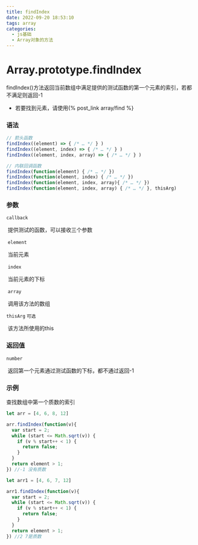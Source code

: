```yaml
---
title: findIndex
date: 2022-09-20 18:53:10
tags: array
categories:
  - js基础
  - Array对象的方法
---
```


# Array.prototype.findIndex

findIndex()方法返回当前数组中满足提供的测试函数的第一个元素的索引，若都不满足则返回-1

- 若要找到元素，请使用{% post_link array/find %}

### 语法

```javascript
// 箭头函数
findIndex((element) => { /* … */ } )
findIndex((element, index) => { /* … */ } )
findIndex((element, index, array) => { /* … */ } )

// 内联回调函数
findIndex(function(element) { /* … */ })
findIndex(function(element, index) { /* … */ })
findIndex(function(element, index, array){ /* … */ })
findIndex(function(element, index, array) { /* … */ }, thisArg)
```

### 参数

`callback`

​	提供测试的函数，可以接收三个参数

​	`element`

​		当前元素

​	`index`

​		当前元素的下标

​	`array`

​		调用该方法的数组

`thisArg`	`可选`

​	该方法所使用的this

### 返回值

`number`

​	返回第一个元素通过测试函数的下标，都不通过返回-1

### 示例

查找数组中第一个质数的索引

```javascript
let arr = [4, 6, 8, 12]

arr.findIndex(function(v){
  var start = 2;
  while (start <= Math.sqrt(v)) {
    if (v % start++ < 1) {
      return false;
    }
  }
  return element > 1;
}) //-1 没有质数

let arr1 = [4, 6, 7, 12]

arr1.findIndex(function(v){
  var start = 2;
  while (start <= Math.sqrt(v)) {
    if (v % start++ < 1) {
      return false;
    }
  }
  return element > 1;
}) //2 7是质数
```

